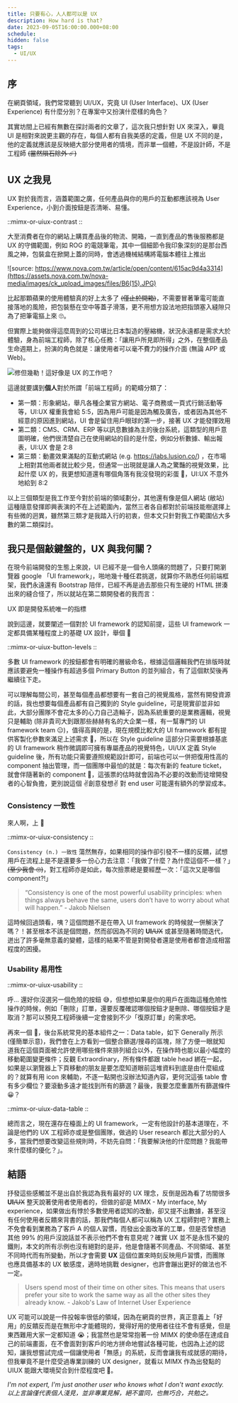 ```yaml
---
title: 只要有心，人人都可以是 UX
description: How hard is that?
date: 2023-09-05T16:00:00.000+08:00
schedule:
hidden: false
tags:
  - UI/UX
---
```



## 序

在網頁領域，我們常常聽到 UI/UX，究竟 UI (User Interface)、UX (User Experience) 有什麼分別？在專案中又扮演什麼樣的角色？

其實坊間上已經有無數在探討兩者的文章了，這次我只想針對 UX 來深入，畢竟 UI 是相對來說更主觀的存在，每個人都有自我美感的定義，但是 UX 不同的是，他的定義就應該是反映絕大部分使用者的情境，而非單一個體，不是設計師，不是工程師 ~~(當然隕石除外 ☄️)~~

## UX 之我見

UX 對於我而言，涵蓋範圍之廣，任何產品與你的用戶的互動都應該視為 User Experience，小到介面按鈕是否清晰、易懂。

::mimx-or-uiux-contrast
::

大至消費者在你的網站上購買產品後的物流、開箱，一直到產品的售後服務都是 UX 的守備範圍，例如 ROG 的電競筆電，其中一個細節令我印象深刻的是那台西風之神，包裝盒在掀開上蓋的同時，會透過機械結構將電腦本體往上推出

![source: https://www.nova.com.tw/article/open/content/615ac9d4a3314](https://assets.nova.com.tw/nova-media/images/ck_upload_images/files/B6(15).JPG)

比起那顆蘋果的使用體驗真的好上太多了 ~~(僅止於開箱)~~，不需要冒著筆電可能直接落地的風險，把包裝懸在空中等蓋子滑落，更不用想方設法地把指頭塞入縫隙只為了把筆電摳上來 🙄。

但實際上能夠做得這麼周到的公司堪比日本製造的壓縮機，狀況永遠都是需求大於體驗，身為前端工程師，除了核心任務：「讓用戶所見即所得」之外，在整個產品生命週期上，扮演的角色就是：讓使用者可以毫不費力的操作介面 (無論 APP 或 Web)。

![修但幾勒！這好像是 UX 的工作吧？](https://memeprod.ap-south-1.linodeobjects.com/user-template/ee2427949452d783d3a7fa4eaa0ddb9d.png)

這邊就要講到**個人**對於所謂「前端工程師」的範疇分類了：

- 第一類：形象網站，舉凡各種企業官方網站、電子商務或一頁式行銷活動等等，UI:UX 權重我會給 5:5，因為用戶可能是因為觸及廣告，或者因為其他不經意的原因進到網站，UI 會是留住用戶眼球的第一步，接著 UX 才能發揮效用
- 第二類：CMS、CRM、ERP 等以訊息數據為主的後台系統，這類型的用戶意圖明確，他們很清楚自己在使用網站的目的是什麼，例如分析數據、輸出報表，UI:UX 會是 2:8
- 第三類：動畫效果滿點的互動式網站 (e.g. https://labs.lusion.co/) ，在市場上相對其他兩者就比較少見，但通常一出現就是讓人為之驚豔的視覺效果，比起什麼 UX 的，我更想知道還有哪個角落有我沒發現的彩蛋 👀，UI:UX 不意外地給到 8:2

以上三個類型是我工作至今對於前端的領域劃分，其他還有像是個人網站 (敝站) 這種隨意發揮即興表演的不在上述範圍內，當然三者各自都對於前端技能樹選擇上有些微的迥異，雖然第三類才是我踏入行的初衷，但本文只針對我工作範圍佔大多數的第二類探討。

## 我只是個敲鍵盤的，UX 與我何關？

在現今前端開發的生態上來說，UI 已經不是一個令人頭痛的問題了，只要打開瀏覽器 google 「UI framework」，啪地幾十種任君挑選，就算你不熟悉任何前端框架，我們永遠還有 Bootstrap 陪伴，已經不再是過去那些只有生硬的 HTML 拼湊出來的縫合怪了，所以就站在第二類開發者的我而言：

<div class="text-center font-bold text-xl">UX 即是開發系統唯一的指標</div>

說到這邊，就要闡述一個對於 UI framework 的認知前提，這些 UI framework 一定都具備某種程度上的基礎 UX 設計，舉個 🌰

::mimx-or-uiux-button-levels
::

多數 UI framework 的按鈕都會有明確的層級命名，根據這個邏輯我們在排版時就應該要避免一種操作有超過多個 Primary Button 的並列組合，有了這個默契後再繼續往下走。

可以理解每間公司，甚至每個產品都想要有一套自己的視覺風格，當然有開發資源的話，我也想要每個產品都有自己獨到的 Style guideline，可是現實卻並非如此，大部分團隊不會花太多的心力自己造輪子，因為系統重要的是業務邏輯，視覺只是輔助 (除非貴司大到跟那些赫赫有名的大企業一樣，有一幫專門的 UI framework team 😑)，值得高興的是，現在規模比較大的 UI framework 都有提供客製化參數來滿足上述需求 🙌，所以在 Style guideline 這部分只需要根據基底的 UI framework 稍作微調即可擁有專屬產品的視覺特色，UI/UX 定義 Style guideline 後，所有功能只需要遵照規範設計即可，前端也可以一併把復用性高的 component 抽出管理，而一個團隊中最怕的就是：每次有新的 feature ticket，就會伴隨著新的 component 🤯，這張票的估時就會因為不必要的改動而徒增開發者的心智負擔，更別說這個 ✌️創意發想✌️ 對 end user 可能還有額外的學習成本。

### Consistency 一致性

來人啊，上 🌰

::mimx-or-uiux-consistency
::

`Consistency (n.) 一致性` 蕩然無存，如果相同的操作卻引發不一樣的反饋，試想用戶在流程上是不是還要多一份心力去注意：「我做了什麼？為什麼這個不一樣？」~~(至少我會 🙄)~~，對工程師亦是如此，每次撿票總是要經歷一次：「這次又是哪個 component?!」

> “Consistency is one of the most powerful usability principles: when things always behave the same, users don’t have to worry about what will happen.” - Jakob Nielsen

這時候回過頭看，咦？這個問題不是在帶入 UI framework 的時候就一併解決了嗎？！甚至根本不該是個問題，然而卻因為不同的 **UI**~~/UX~~ 或甚至隨著時間迭代，迸出了許多毫無意義的變體，這樣的結果不管是對開發者還是使用者都會造成相當程度的困擾。

### Usability 易用性

::mimx-or-uiux-usability
::

呼... 還好你沒選另一個危險的按鈕 😅，但想想如果是你的用戶在面臨這種危險性操作的時候，例如「刪除」訂單，還要反覆確認哪個按鈕才是刪除、哪個按鈕才是取消？那可以預見工程師後續一定會接到不少「復原訂單」的需求吧。

再來一個 🌰，後台系統常見的基本組件之一：Data table，如下 Generally 所示 (僅簡單示意)，我們會在上方看到一個整合篩選/搜尋的區塊，除了方便一眼就知道我在這個頁面被允許使用哪些條件來排列組合以外，在操作時也能以最小幅度的移動範圍變更條件；反觀 Extraordinary，所有條件都跟 table head 綁在一起，如果是以瀏覽器上下頁移動的朋友是要怎麼知道眼前這堆資料到底是由什麼組成的？就算有用 icon 來輔助，不逐一點開也沒辦法知道內容，更何況這張 table 會有多少欄位？要滾動多遠才能找到所有的篩選？最後，我要怎麼重置所有篩選條件 😀？

::mimx-or-uiux-data-table
::

總而言之，現在還存在檯面上的 UI framework，一定有他設計的基本道理在，不論是他們的 UX 工程師亦或是整個團隊，做過的 User research 都比大部分的人多，當我們想要改變這些規則時，不妨先自問：「我要解決他的什麼問題？我能帶來什麼樣的優化？」。

## 結語

抒發這些感觸並不是出自於我認為我有最好的 UX 理念，反倒是因為看了坊間很多 **UI**~~/UX~~ 整天說著使用者使用者的，但做的卻是 MIMX - My interface, My experience，如果做出有悖於多數使用者認知的改動，卻又提不出數據，甚至沒有任何使用者反饋來背書的話，那我們每個人都可以稱為 UX 工程師對吧？實務上不免會看到業務為了客戶 A 的個人習慣，而發出全面改革的工單，但是否曾想過其他 99% 的用戶沒說話並不表示他們不會有意見呢？確實 UX 並不是永恆不變的鐵則，本文的所有示例也沒有絕對的是非，他是會隨著不同產品、不同領域、甚至不同時代而有所變動，所以才會需要 **UX** 這個位置來時刻反映用戶習慣，而團隊也應具備基本的 UX 敏感度，適時地挑戰 designer，也許會蹦出更好的做法也不一定。

> Users spend most of their time on other sites. This means that users prefer your site to work the same way as all the other sites they already know. - Jakob's Law of Internet User Experience

UX 可能可以說是一件投報率很低的領域，因為在網頁的世界，真正意義上「好用」的反饋反而是在無形中才能體現的，覺得好用的使用者往往不會有感覺，但是東西難用大家一定都知道 😭；我當然也是常常抱著一份 MIMX 的使命感在達成自己的前端畫面，在不會面對到客戶的地方拼命地嘗試各種可能，也因為上述的認知，讓我想嘗試完成一個讓使用者「無感」的系統，反而會讓我有成就感的期待，但我畢竟不是什麼受過專業訓練的 UX designer，就看以 MIMX 作為出發點的 UIUX 能跟大環境契合到什麼程度吧 🤞。


*I'm not expert, I'm just another user who knows what I don't want exactly. 以上言論僅代表個人淺見，並非專業見解，絕不雷同，也無巧合，共勉之。*
